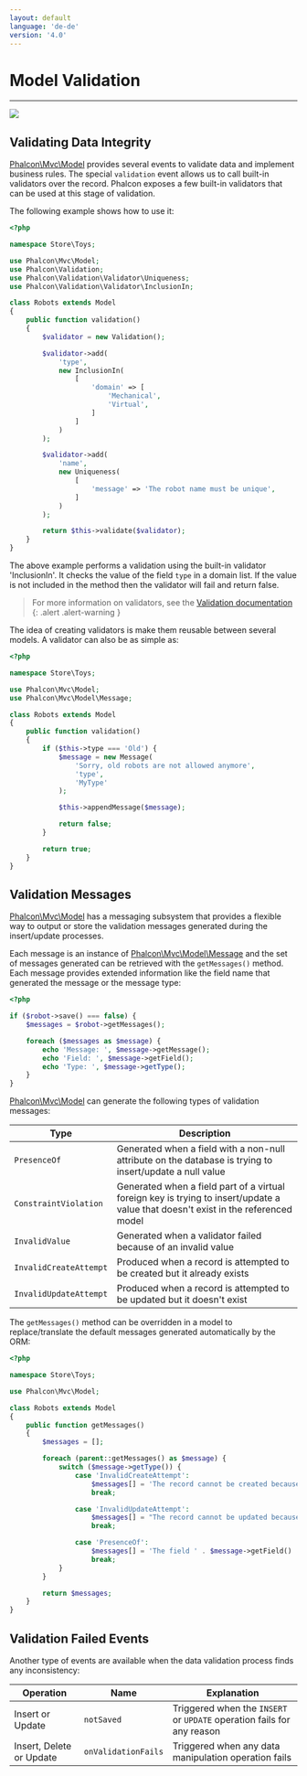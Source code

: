 ```yaml
---
layout: default
language: 'de-de'
version: '4.0'
---
```


# Model Validation

* * *

![](/assets/images/document-status-under-review-red.svg)

## Validating Data Integrity

[Phalcon\Mvc\Model](api/Phalcon_Mvc_Model) provides several events to validate data and implement business rules. The special `validation` event allows us to call built-in validators over the record. Phalcon exposes a few built-in validators that can be used at this stage of validation.

The following example shows how to use it:

```php
<?php

namespace Store\Toys;

use Phalcon\Mvc\Model;
use Phalcon\Validation;
use Phalcon\Validation\Validator\Uniqueness;
use Phalcon\Validation\Validator\InclusionIn;

class Robots extends Model
{
    public function validation()
    {
        $validator = new Validation();

        $validator->add(
            'type',
            new InclusionIn(
                [
                    'domain' => [
                        'Mechanical',
                        'Virtual',
                    ]
                ]
            )
        );

        $validator->add(
            'name',
            new Uniqueness(
                [
                    'message' => 'The robot name must be unique',
                ]
            )
        );

        return $this->validate($validator);
    }
}
```

The above example performs a validation using the built-in validator 'InclusionIn'. It checks the value of the field `type` in a domain list. If the value is not included in the method then the validator will fail and return false.

> For more information on validators, see the [Validation documentation](validation)
{: .alert .alert-warning }

The idea of creating validators is make them reusable between several models. A validator can also be as simple as:

```php
<?php

namespace Store\Toys;

use Phalcon\Mvc\Model;
use Phalcon\Mvc\Model\Message;

class Robots extends Model
{
    public function validation()
    {
        if ($this->type === 'Old') {
            $message = new Message(
                'Sorry, old robots are not allowed anymore',
                'type',
                'MyType'
            );

            $this->appendMessage($message);

            return false;
        }

        return true;
    }
}
```

## Validation Messages

[Phalcon\Mvc\Model](api/Phalcon_Mvc_Model) has a messaging subsystem that provides a flexible way to output or store the validation messages generated during the insert/update processes.

Each message is an instance of [Phalcon\Mvc\Model\Message](api/Phalcon_Mvc_Model_Message) and the set of messages generated can be retrieved with the `getMessages()` method. Each message provides extended information like the field name that generated the message or the message type:

```php
<?php

if ($robot->save() === false) {
    $messages = $robot->getMessages();

    foreach ($messages as $message) {
        echo 'Message: ', $message->getMessage();
        echo 'Field: ', $message->getField();
        echo 'Type: ', $message->getType();
    }
}
```

[Phalcon\Mvc\Model](api/Phalcon_Mvc_Model) can generate the following types of validation messages:

| Type                   | Description                                                                                                                        |
| ---------------------- | ---------------------------------------------------------------------------------------------------------------------------------- |
| `PresenceOf`           | Generated when a field with a non-null attribute on the database is trying to insert/update a null value                           |
| `ConstraintViolation`  | Generated when a field part of a virtual foreign key is trying to insert/update a value that doesn't exist in the referenced model |
| `InvalidValue`         | Generated when a validator failed because of an invalid value                                                                      |
| `InvalidCreateAttempt` | Produced when a record is attempted to be created but it already exists                                                            |
| `InvalidUpdateAttempt` | Produced when a record is attempted to be updated but it doesn't exist                                                             |

The `getMessages()` method can be overridden in a model to replace/translate the default messages generated automatically by the ORM:

```php
<?php

namespace Store\Toys;

use Phalcon\Mvc\Model;

class Robots extends Model
{
    public function getMessages()
    {
        $messages = [];

        foreach (parent::getMessages() as $message) {
            switch ($message->getType()) {
                case 'InvalidCreateAttempt':
                    $messages[] = 'The record cannot be created because it already exists';
                    break;

                case 'InvalidUpdateAttempt':
                    $messages[] = "The record cannot be updated because it doesn't exist";
                    break;

                case 'PresenceOf':
                    $messages[] = 'The field ' . $message->getField() . ' is mandatory';
                    break;
            }
        }

        return $messages;
    }
}
```

## Validation Failed Events

Another type of events are available when the data validation process finds any inconsistency:

| Operation                | Name                | Explanation                                                            |
| ------------------------ | ------------------- | ---------------------------------------------------------------------- |
| Insert or Update         | `notSaved`          | Triggered when the `INSERT` or `UPDATE` operation fails for any reason |
| Insert, Delete or Update | `onValidationFails` | Triggered when any data manipulation operation fails                   |
